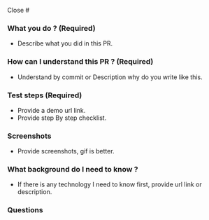 Close #

### What you do ? (Required)
- Describe what you did in this PR.

### How can I understand this PR ? (Required)
- Understand by commit or Description why do you write like this.

### Test steps (Required)
- Provide a demo url link.
- Provide step By step checklist.

### Screenshots
- Provide screenshots, gif is better.

### What background do I need to know ?
- If there is any technology I need to know first, provide url link or description.

### Questions